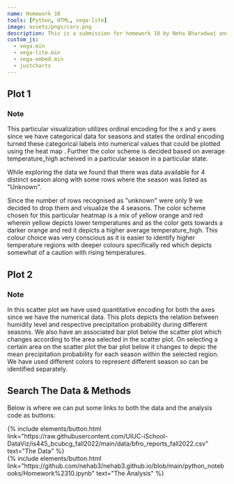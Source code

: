 ```yaml
---
name: Homework 10 
tools: [Python, HTML, vega-lite]
image: assets/pngs/cars.png
description: This is a submission for homework 10 by Neha Bharadwaj and Asmita Khode!
custom_js:
  - vega.min
  - vega-lite.min
  - vega-embed.min
  - justcharts
---
```



## Plot 1

<vegachart schema-url="{{ site.baseurl }}/assets/json/Viz1.json" style="width: 100%"></vegachart>

### Note  

This particular visualization utilizes ordinal encoding for the x and y axes since we have categorical data for seasons and states the ordinal encoding turned these categorical labels into numerical values that could be plotted using the heat map . Further the color scheme is decided based on average temperature_high acheived in a particular season in a particular state.

While exploring the data we found that there was data available for 4 distinct season along with some rows where the season was listed as "Unknown".

Since the number of rows recognised as "unknown" were only 9 we decided to drop them and visualize the 4 seasons. The color scheme chosen for this particular heatmap is a mix of yellow orange and red wherein yellow depicts lower temperatures and as the color gets towards a darker orange and red it depicts a higher average temperature_high. This colour choice was very conscious as it is easier to identify higher temperature regions with deeper colours specifically red which depicts somewhat of a caution with rising temperatures.

## Plot 2  

<vegachart schema-url="{{ site.baseurl }}/assets/json/Viz2.json" style="width: 100%"></vegachart>  

### Note  

In this scatter plot we have used quantitative encoding for both the axes since we have the numerical data. This plots depicts the relation between humidity level and respective precipitation probability during different seasons. We also have an associated bar plot below the scatter plot which changes according to the area selected in the scatter plot.
On selecting a certain area on the scatter plot the bar plot below it changes to depic the mean precipitation probability for each season within the selected region.
We have used different colors to represent different season so can be identified separately.

## Search The Data & Methods

Below is where we can put some links to both the data and the analysis code as buttons:

<!-- these are written in a combo of html and liquid --> 

<div class="left">
{% include elements/button.html link="https://raw.githubusercontent.com/UIUC-iSchool-DataViz/is445_bcubcg_fall2022/main/data/bfro_reports_fall2022.csv" text="The Data" %}
</div>

<div class="right">
{% include elements/button.html link="https://github.com/nehab3/nehab3.github.io/blob/main/python_notebooks/Homework%2310.ipynb" text="The Analysis" %}
</div>


